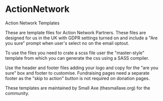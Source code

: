 # ActionNetwork
Action Network Templates

These are template files for Action Network Partners. These files are designed for us in the UK with GDPR settings turned on and include a "Are you sure" prompt when user's select no on the email optout.

To use the files you need to crate a scss file user the "master-style" template from which you can generate the css using a SASS compiler. 

Use the header and footer files adding your logo and copy for the "are you sure" box and footer to customise. Fundraising pages need a separate footer as the "skip to action" button is not required on donation pages.

These templates are maintained by Small Axe (thesmallaxe.org) for the community.